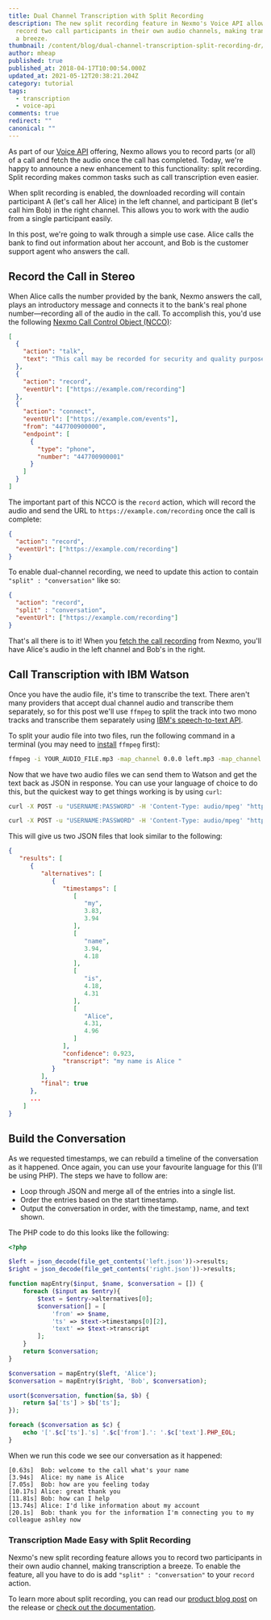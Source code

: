 ```yaml
---
title: Dual Channel Transcription with Split Recording
description: The new split recording feature in Nexmo's Voice API allows you to
  record two call participants in their own audio channels, making transcription
  a breeze.
thumbnail: /content/blog/dual-channel-transcription-split-recording-dr/split-recording-dev.png
author: mheap
published: true
published_at: 2018-04-17T10:00:54.000Z
updated_at: 2021-05-12T20:38:21.204Z
category: tutorial
tags:
  - transcription
  - voice-api
comments: true
redirect: ""
canonical: ""
---
```

As part of our [Voice API](https://developer.nexmo.com/voice/voice-api/overview) offering, Nexmo allows you to record parts (or all) of a call and fetch the audio once the call has completed. Today, we're happy to announce a new enhancement to this functionality: split recording. Split recording makes common tasks such as call transcription even easier.

When split recording is enabled, the downloaded recording will contain participant A (let's call her Alice) in the left channel, and participant B (let's call him Bob) in the right channel. This allows you to work with the audio from a single participant easily.

In this post, we're going to walk through a simple use case. Alice calls the bank to find out information about her account, and Bob is the customer support agent who answers the call.

## Record the Call in Stereo

When Alice calls the number provided by the bank, Nexmo answers the call, plays an introductory message and connects it to the bank's real phone number—recording all of the audio in the call. To accomplish this, you'd use the following [Nexmo Call Control Object (NCCO)](https://developer.nexmo.com/api/voice/ncco):

```json
[
  {
    "action": "talk",
    "text": "This call may be recorded for security and quality purposes"
  },
  {
    "action": "record",
    "eventUrl": ["https://example.com/recording"]
  },
  {
    "action": "connect",
    "eventUrl": ["https://example.com/events"],
    "from": "447700900000",
    "endpoint": [
      {
        "type": "phone",
        "number": "447700900001"
      }
    ]
  }
]
```

The important part of this NCCO is the `record` action, which will record the audio and send the URL to `https://example.com/recording` once the call is complete:

```json
{
  "action": "record",
  "eventUrl": ["https://example.com/recording"]
}
```

To enable dual-channel recording, we need to update this action to contain `"split" : "conversation"` like so:

```json
{
  "action": "record",
  "split" : "conversation",
  "eventUrl": ["https://example.com/recording"]
}
```

That's all there is to it! When you [fetch the call recording](https://developer.nexmo.com/voice/voice-api/guides/record-calls-and-conversations) from Nexmo, you'll have Alice's audio in the left channel and Bob's in the right.

## Call Transcription with IBM Watson

Once you have the audio file, it's time to transcribe the text. There aren't many providers that accept dual channel audio and transcribe them separately, so for this post we'll use `ffmpeg` to split the track into two mono tracks and transcribe them separately using [IBM's speech-to-text API](https://www.ibm.com/watson/services/speech-to-text/).

To split your audio file into two files, run the following command in a terminal (you may need to [install](https://www.ffmpeg.org/) `ffmpeg` first):

```bash
ffmpeg -i YOUR_AUDIO_FILE.mp3 -map_channel 0.0.0 left.mp3 -map_channel 0.0.1 right.mp3
```

Now that we have two audio files we can send them to Watson and get the text back as JSON in response. You can use your language of choice to do this, but the quickest way to get things working is by using `curl`:

```bash
curl -X POST -u "USERNAME:PASSWORD" -H 'Content-Type: audio/mpeg' "https://stream.watsonplatform.net/speech-to-text/api/v1/recognize?timestamps=true" --data-binary @left.mp3 > left.json

curl -X POST -u "USERNAME:PASSWORD" -H 'Content-Type: audio/mpeg' "https://stream.watsonplatform.net/speech-to-text/api/v1/recognize?timestamps=true" --data-binary @right.mp3 > right.json
```

This will give us two JSON files that look similar to the following:

```json
{
   "results": [
      {
         "alternatives": [
            {
               "timestamps": [
                  [
                     "my",
                     3.83,
                     3.94
                  ],
                  [
                     "name",
                     3.94,
                     4.18
                  ],
                  [
                     "is",
                     4.18,
                     4.31
                  ],
                  [
                     "Alice",
                     4.31,
                     4.96
                  ]
               ],
               "confidence": 0.923,
               "transcript": "my name is Alice "
            }
         ],
         "final": true
      },
      ...
    ]
}
```

## Build the Conversation

As we requested timestamps, we can rebuild a timeline of the conversation as it happened. Once again, you can use your favourite language for this (I'll be using PHP). The steps we have to follow are:


* Loop through JSON and merge all of the entries into a single list.</li>
* Order the entries based on the start timestamp.</li>
* Output the conversation in order, with the timestamp, name, and text shown.</li>

The PHP code to do this looks like the following:

```php
<?php

$left = json_decode(file_get_contents('left.json'))->results;
$right = json_decode(file_get_contents('right.json'))->results;

function mapEntry($input, $name, $conversation = []) {
    foreach ($input as $entry){
        $text = $entry->alternatives[0];
        $conversation[] = [
            'from' => $name,
            'ts' => $text->timestamps[0][2],
            'text' => $text->transcript
        ];
    }
    return $conversation;
}

$conversation = mapEntry($left, 'Alice');
$conversation = mapEntry($right, 'Bob', $conversation);

usort($conversation, function($a, $b) {
    return $a['ts'] > $b['ts'];
});

foreach ($conversation as $c) {
    echo '['.$c['ts'].'s] '.$c['from'].': '.$c['text'].PHP_EOL;
}
```

When we run this code we see our conversation as it happened:

```
[0.63s]  Bob: welcome to the call what's your name
[3.94s]  Alice: my name is Alice
[7.05s]  Bob: how are you feeling today
[10.17s] Alice: great thank you
[11.81s] Bob: how can I help
[13.74s] Alice: I'd like information about my account
[20.1s]  Bob: thank you for the information I'm connecting you to my colleague ashley now
```

### Transcription Made Easy with Split Recording

Nexmo's new split recording feature allows you to record two participants in their own audio channel, making transcription a breeze. To enable the feature, all you have to do is add `"split" : "conversation"` to your `record` action.

To learn more about split recording, you can read our [product blog post](https://www.nexmo.com/blog/2018/04/04/improve-accuracy-call-transcriptions-split-recording/) on the release or [check out the documentation](https://developer.nexmo.com/voice/voice-api/guides/record-calls-and-conversations).